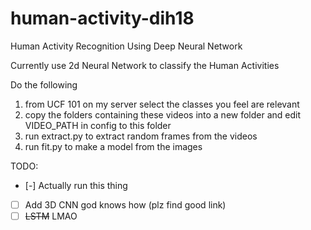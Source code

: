 # human-activity-dih18
Human Activity Recognition Using Deep Neural Network

Currently use 2d Neural Network to classify the Human Activities

Do the following 
 1. from UCF 101 on my server select the classes you feel are relevant
 2. copy the folders containing these videos into a new folder and edit VIDEO_PATH in config to this folder
 3. run extract.py to extract random frames from the videos
 4. run fit.py to make a model from the images
 

TODO:
 - [-] Actually run this thing
 - [ ] Add 3D CNN god knows how (plz find good link)
 - [ ] ~~LSTM~~ LMAO
